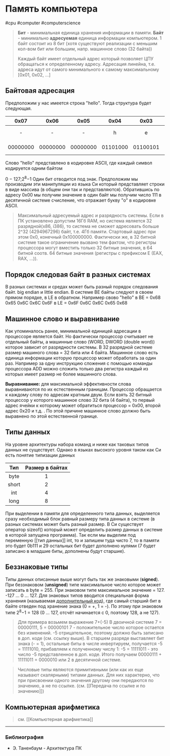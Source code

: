 # Память компьютера
#cpu #computer #computerscience 
>**Бит** - минимальная единица хранения информации в памяти.
**Байт** - минимально **адресуемая** единица информации компьютером. 1 байт состоит из 8 бит (хотя существуют реализации с меньшим кол-вом бит или большим, напр. машинное слово (32 байта))
>
>Каждый байт имеет отдельный адрес который позволяет ЦПУ обращаться к определенному адресу. Адресация линейна, т.е. адреса идут от самого минимального к самому максимальному [0x01, 0x02, ...]

## Байтовая адресация
Предположим у нас имеется строка "hello". Тогда структура будет следующая.

|0x07|0x06|0x05|0x04|0x03|0x02|0x01|0x00||
|:---:|:---:|:---:|:---:|:---:|:---:|:---:|:---:|:---:|
|-|-|-|h|e|l|l|o|Строковое представление|
|00000000|00000000|00000000|01101000|01100101|01101100|01101100|01101111|Байтовое представление|

Слово "hello" представлено в кодировке ASCII, где каждый символ кодируется одним байтом

0 − 127;2<sup>8</sup>−1
Один бит отводится под знак. Предположим мы производим эти манипуляции из языка Си который представляет строки в виде массива (в общем они так и представляются). Обратившись по адресу 0х00 мы получим значение в один байт мы получим число 111 в десятичной системе счисление, что отражает букву "о" в кодировке ASCII.
>Максимальный адресуемый адрес и разрядность системы. Если в ПК установлено допустим 16Гб RAM, но система является 32 разрядной(x86, i386), то система не сможет адресовать больше 2^32 (4294967296) байт, т.е. 4Гб памяти. Стартовый адрес при этом 0x0, конечный 0x100000000. Фактически же, в 32 битной системе такое ограничение вызвано тем фактом, что регистры процессора могут вместить только 32 битные значения, в 64 битной соотв. 64 битные значения (регистры с префиксом E (EAX, RAX, ...)).

## Порядок следовая байт в разных системах

В разных системах и средах может быть разный порядок следования байт. big endian и little endian. В системе BE байты следуют в своем прямом порядке, в LE в обратном. Например свово "hello" в BE = 0x68 0x65 0x6C 0x6C 0x6F в LE = 0x6F 0x6C 0x6C 0x65 0x68

## Машинное слово и выравнивание

Как упоминалось ранее, минимальной единицей адресации в процессоре является байт. Но фактически процессор считывает не отдельный байты, а машинные слово (WORD, DWORD (double word)) которое зависит от разрядности системы. В 32 разрядной системе размер машиного слова = 32 бита или 4 байта. Машинное слово есть единица информации которую процессор может обработать за один раз. Например за одну инструкцию сложения с помощью команды процессора ADD можно сложить только два регистра каждый из которых имеет размер не более машинного слова.

**Выравнивание:** для максимальной эффективности слова выравниваются по их естественным границам. Процессор обращается к каждому слову по адресам кратным двум. Если взять 32 битный процессор у которого машинное слово 32 бита (4 байта), то первый адрес ячейки к которому может обратиться процессор = 0х00, второй адрес 0x20 и т.д. . По этой причине машинное слово должно быть выравнено по этой естественной границе.

## Типы данных

На уровне архитектуры набора команд и ниже как таковых типов данных не существует. Однако в языках высокого уровня таком как Си есть понятие типизации данных

|Тип|Размер в байтах|
|:---:|:---:|
|byte|1|
|short|2|
|int|4|
|long|8|

При выделении в памяти для определенного типа данных, выделяется сразу необходимый блок равный размеру типа данных в системе (в разных системах может быть разный размер. В Си существует оператор sizeof() который может определить размер данных в системе в которой запущена программа). Так если мы выделим под переменную [[тип данных]] int, то и запишем туда чисто 7, то в памяти это будет 0b111 и 29 остальных бит будет дополнено нулями (7 будет записано в младшие биты, дополнены будут старшие).

## Беззнаковые типы

Типы данных описанные выше могут быть так же знаковыми (**signed**). При беззнаковом (**unsigned**) типе максимальное число которое может записать в byte = 255. При знаковом типе максимальное значение = 127. -127 ... 0 ... 127. Для знаковых типов вводится специальная форма хранения (называемая [дополнительный код](https://ru.wikipedia.org/wiki/%D0%94%D0%BE%D0%BF%D0%BE%D0%BB%D0%BD%D0%B8%D1%82%D0%B5%D0%BB%D1%8C%D0%BD%D1%8B%D0%B9_%D0%BA%D0%BE%D0%B4)), где самый старший бит в байте отведен под хранение знака (0 = +, 1 = -). По этому при знаковом типе
2<sup>8</sup>−1  = 128 (0 ... 127, отсчёт начинается с 0, поэтому 128, а не 127).

>Для примера возьмем выражение 7+(-5)
В двоичной системе 7 = 00000111, 5 = 00000101
7 - положительное число которое остается без изменений. -5 отрицательное, поэтому должно быть записано в доп. коде (см. ссылку выше). В старшем разряде выставляет бит знака (- = 1), остальные биты в числе инвертируем, получается -5 = 11111010, прибавляем к полученному числу 1: -5 = 11111011 - это число -5 представленное в доп. коде.
Итого получаем
00000111 + 11111011 = 0000010 или 2 в десятичной системе.

>Числовые типы являются примитивными (или как их еще называют скалярными) типами данных. Для них характерно, что при присвоении одного значения другому они передаются по значению, а не по ссылке. (см. [[Передача по ссылке и по значению]])

## Компьютерная арифметика
> см. [[Компьютерная арифметика]]


---
### Библиография
- Э. Таненбаум - Архитектура ПК